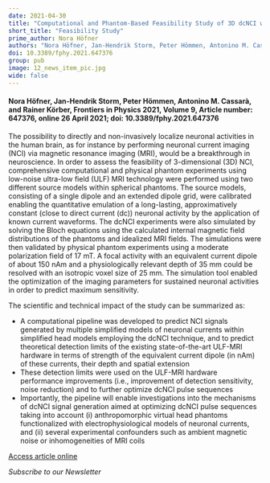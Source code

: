 ```yaml
---
date: 2021-04-30
title: "Computational and Phantom-Based Feasibility Study of 3D dcNCI with Ultra-Low Field MRI"
short_title: "Feasibility Study"
prime_author: Nora Höfner
authors: "Nora Höfner, Jan-Hendrik Storm, Peter Hömmen, Antonino M. Cassarà, and Rainer Körber, Frontiers in Physics 2021, Volume 9, Article number: 647376, online 26 April 2021"
doi: 10.3389/fphy.2021.647376
group: pub
image: 12_news_item_pic.jpg
wide: false
---
```

#### Nora Höfner, Jan-Hendrik Storm, Peter Hömmen, Antonino M. Cassarà, and Rainer Körber, Frontiers in Physics 2021, Volume 9, Article number: 647376, online 26 April 2021; doi: 10.3389/fphy.2021.647376

The possibility to directly and non-invasively localize neuronal activities in the human brain, as for instance by performing neuronal current imaging (NCI) via magnetic resonance imaging (MRI), would be a breakthrough in neuroscience. In order to assess the feasibility of 3-dimensional (3D) NCI, comprehensive computational and physical phantom experiments using low-noise ultra-low field (ULF) MRI technology were performed using two different source models within spherical phantoms. The source models, consisting of a single dipole and an extended dipole grid, were calibrated enabling the quantitative emulation of a long-lasting, approximatively constant (close to direct current (dc)) neuronal activity by the application of known current waveforms. The dcNCI experiments were also simulated by solving the Bloch equations using the calculated internal magnetic field distributions of the phantoms and idealized MRI fields. The simulations were then validated by physical phantom experiments using a moderate polarization field of 17 mT. A focal activity with an equivalent current dipole of about 150 nAm and a physiologically relevant depth of 35 mm could be resolved with an isotropic voxel size of 25 mm. The simulation tool enabled the optimization of the imaging parameters for sustained neuronal activities in order to predict maximum sensitivity.

The scientific and technical impact of the study can be summarized as:

+ A computational pipeline was developed to predict NCI signals generated by multiple simplified models of neuronal currents within simplified head models employing the dcNCI technique, and to predict theoretical detection limits of the existing state-of-the-art ULF-MRI hardware in terms of strength of the equivalent current dipole (in nAm) of these currents, their depth and spatial extension
+ These detection limits were used on the ULF-MRI hardware performance improvements (i.e., improvement of detection sensitivity, noise reduction) and to further optimize dcNCI pulse sequences
+ Importantly, the pipeline will enable investigations into the mechanisms of dcNCI signal generation aimed at optimizing dcNCI pulse sequences taking into account (i) anthropomorphic virtual head phantoms functionalized with electrophysiological models of neuronal currents, and (ii) several experimental confounders such as ambient magnetic noise or inhomogeneities of MRI coils

[Access article online](https://www.frontiersin.org/articles/10.3389/fphy.2021.647376/full)

*Subscribe to our Newsletter*
